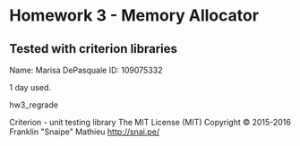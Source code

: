 # Homework 3 - Memory Allocator
## Tested with criterion libraries

Name: Marisa DePasquale
ID: 109075332

1 day used. 

hw3_regrade

Criterion - unit testing library
The MIT License (MIT)
Copyright © 2015-2016 Franklin "Snaipe" Mathieu <http://snai.pe/>
